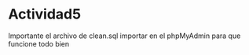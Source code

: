 # Actividad5

Importante el archivo de clean.sql importar en el phpMyAdmin para que funcione todo bien
